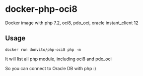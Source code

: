 # docker-php-oci8

Docker image with php 7.2, oci8, pdo_oci, oracle instant_client 12


## Usage

```docker run donvito/php-oci8 php -m```

It will list all php module, including oci8 and pdo_oci

So you can connect to Oracle DB with php :)

